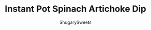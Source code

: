 ---
layout: ../../layouts/MarkdownPostLayout.astro
title: Instant Pot Spinach Artichoke Dip
author: ShugarySweets
pubDate: 2020-02-22
description: "This cheesy, creamy Instant Pot Spinach Artichoke Dip is served warm and ready in MINUTES. It’s the perfect crowd pleasing appetizer, and it’s so easy to make too."
image_url: https://www.shugarysweets.com/wp-content/uploads/2020/02/instant-pot-spinach-artichoke-dip-2.jpg
tags: ["Appetizers","American"]
calories: 176
protein: 7
carbohydrates: 4
fats: 15
fiber: 0
ingredients: ["1/2 cup chicken broth","1 can (14 ounce) artichoke hearts, drained","4 cloves garlic, pressed","1 box (10 ounce) frozen spinach","1/2 cup sour cream","1/2 cup mayonnaise","1 package (8 ounce) cream cheese","1/2 teaspoon kosher salt","1 teaspoon onion powder","1 cup grated parmesan cheese","2 cups shredded mozzarella cheese"]
serves: 12
time: "9 minutes"
prepTime: "5 minutes"
instructions: ["Add chicken broth to the bottom of the pot. Top with drained artichokes, garlic, and frozen spinach.","Then add the sour cream, cream cheese, mayonnaise, kosher salt, and onion powder. Do NOT stir.","Lock the lid in place and make sure the valve on top is set to SEALING.","Select HIGH PRESSURE (or manual) for 4 minutes.","When cook time ends do a quick release of the pressure by turning the valve on top to “VENTING.”","Open the lid and add parmesan and mozzarella cheese to the pot. Stir until smooth.","Serve with pita chips, bagel chips, pretzels, etc. ENJOY."]
nutrition: ["176 calories","4 grams carbohydrates","29 milligrams cholesterol","15 grams fat","0 grams fiber","7 grams protein","5 grams saturated fat","426 milligrams sodium","1 grams sugar","0 grams trans fat","8 grams unsaturated fat"]
---